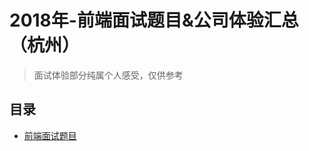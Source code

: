 # 2018年-前端面试题目&公司体验汇总（杭州）

> 面试体验部分纯属个人感受，仅供参考

## 目录

<ul>
<li>
<a href="https://github.com/stevenwujianpeng/Interview/blob/master/%E9%A2%98%E7%9B%AE.md">前端面试题目</a>
</li>
</ul>

